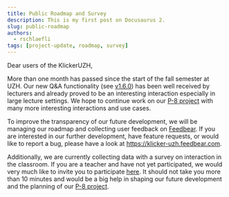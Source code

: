 ```yaml
---
title: Public Roadmap and Survey
description: This is my first post on Docusaurus 2.
slug: public-roadmap
authors:
  - rschlaefli
tags: [project-update, roadmap, survey]
---
```


Dear users of the KlickerUZH,

More than one month has passed since the start of the fall semester at UZH. Our new Q&A functionality (see [v1.6.0](/docs/faq/changelog#v160-september-2021)) has been well received by lecturers and already proved to be an interesting interaction especially in large lecture settings. We hope to continue work on our [P-8 project](https://www.klicker.uzh.ch/roadmap) with many more interesting interactions and use cases.

To improve the transparency of our future development, we will be managing our roadmap and collecting user feedback on [Feedbear](https://klicker-uzh.feedbear.com). If you are interested in our further development, have feature requests, or would like to report a bug, please have a look at <https://klicker-uzh.feedbear.com>.

Additionally, we are currently collecting data with a survey on interaction in the classroom. If you are a teacher and have not yet participated, we would very much like to invite you to participate [here](https://uzhwwf.qualtrics.com/jfe/form/SV_0kRWnFeBaq8d6lg). It should not take you more than 10 minutes and would be a big help in shaping our future development and the planning of our [P-8 project](https://www.klicker.uzh.ch/roadmap).
